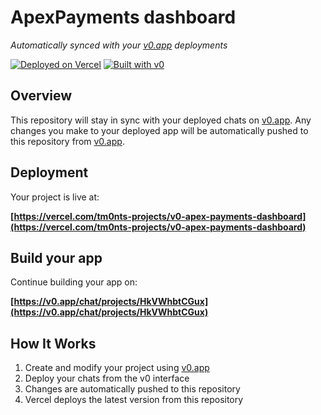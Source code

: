 # ApexPayments dashboard

*Automatically synced with your [v0.app](https://v0.app) deployments*

[![Deployed on Vercel](https://img.shields.io/badge/Deployed%20on-Vercel-black?style=for-the-badge&logo=vercel)](https://vercel.com/tm0nts-projects/v0-apex-payments-dashboard)
[![Built with v0](https://img.shields.io/badge/Built%20with-v0.app-black?style=for-the-badge)](https://v0.app/chat/projects/HkVWhbtCGux)

## Overview

This repository will stay in sync with your deployed chats on [v0.app](https://v0.app).
Any changes you make to your deployed app will be automatically pushed to this repository from [v0.app](https://v0.app).

## Deployment

Your project is live at:

**[https://vercel.com/tm0nts-projects/v0-apex-payments-dashboard](https://vercel.com/tm0nts-projects/v0-apex-payments-dashboard)**

## Build your app

Continue building your app on:

**[https://v0.app/chat/projects/HkVWhbtCGux](https://v0.app/chat/projects/HkVWhbtCGux)**

## How It Works

1. Create and modify your project using [v0.app](https://v0.app)
2. Deploy your chats from the v0 interface
3. Changes are automatically pushed to this repository
4. Vercel deploys the latest version from this repository